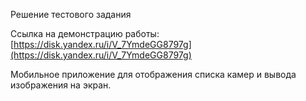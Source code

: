 Решение тестового задания

Ссылка на демонстрацию работы: [https://disk.yandex.ru/i/V_7YmdeGG8797g](https://disk.yandex.ru/i/V_7YmdeGG8797g)

Мобильное приложение для отображения списка камер и вывода изображения на экран.
